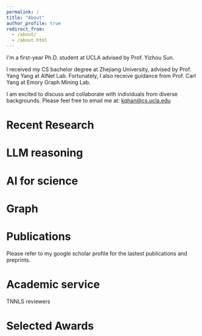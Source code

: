 ```yaml
---
permalink: /
title: "About"
author_profile: true
redirect_from: 
  - /about/
  - /about.html
---
```


I'm a first-year Ph.D. student at UCLA advised by Prof. Yizhou Sun.

I received my CS bachelor degree at Zhejiang University, advised by Prof. Yang Yang at AINet Lab. Fortunately, I also receive guidance from Prof. Carl Yang at Emory Graph Mining Lab.

I am excited to discuss and collaborate with individuals from diverse backgrounds. Please feel free to email me at: kqhan@cs.ucla.edu 

Recent Research
======
LLM reasoning
=======

AI for science
=======

Graph
=======


Publications
=======
Please refer to my google scholar profile for the lastest publications and preprints.

Academic service
======
TNNLS reviewers

Selected Awards
======
<!-- Education/advised/hobby/dataset -->
